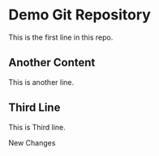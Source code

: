 # Demo Git Repository

This is the first line in this repo.

## Another Content

This is another line.

## Third Line
This is Third line.


New Changes
